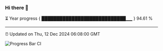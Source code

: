 ### Hi there 👋

⏳ Year progress { ████████████████████████████▁▁ } 94.61 %

---

⏰ Updated on Thu, 12 Dec 2024 06:08:00 GMT

![Progress Bar CI](https://github.com/liununu/liununu/workflows/Progress%20Bar%20CI/badge.svg)
